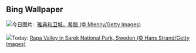 ## Bing Wallpaper
![](https://www.bing.com/th?id=OHR.AthensAcropolis_ZH-CN9942357439_UHD.jpg&w=1000)今日图片: &nbsp;[雅典和卫城，希腊 (© Mlenny/Getty Images)](https://www.bing.com/th?id=OHR.AthensAcropolis_ZH-CN9942357439_UHD.jpg)
<br><br/>
![](https://www.bing.com/th?id=OHR.SarekSweden_EN-US8292531624_UHD.jpg&w=1000)Today: [Rapa Valley in Sarek National Park, Sweden (© Hans Strand/Getty Images)](https://www.bing.com/th?id=OHR.SarekSweden_EN-US8292531624_UHD.jpg)
<br><br/>
